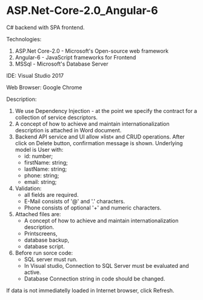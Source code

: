 # ASP.Net-Core-2.0_Angular-6
C# backend with SPA frontend.

Technologies:
1. ASP.Net Core-2.0 - Microsoft's Open-source web framework
2. Angular-6 - JavaScript frameworks for Frontend
3. MSSql - Microsoft's Database Server

IDE: Visual Studio 2017

Web Browser: Google Chrome 

Description:
1. We use Dependency Injection - at the point we specify the contract for a collection of service descriptors.
2. A concept of how to achieve and maintain internationalization description is attached in Word document.
3. Backend API service and UI allow »list« and CRUD operations. After click on Delete button, confirmation message is
   shown. Underlying model is User with: 
     - id: number;
     - firstName: string; 
     - lastName: string; 
     - phone: string;    
     - email: string;
4. Validation: 
     - all fields are required.    
     - E-Mail consists of '@' and '.' characters.
     - Phone consists of optional '+' and numeric characters.
5. Attached files are:
     - A concept of how to achieve and maintain internationalization description. 
     - Printscreens,
     - database backup, 
     - database script.
6. Before run sorce code:
     - SQL server must run. 
     - In Visual studio, Connection to SQL Server must be evaluated and active.
     - Database Connection string in code should be changed.

If data is not immediatelly loaded in Internet browser, click Refresh.


